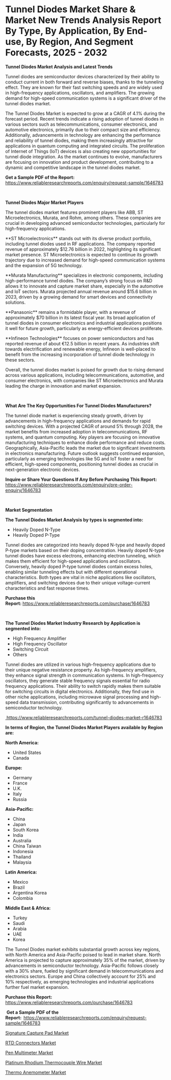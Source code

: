 <p><h1>Tunnel Diodes Market Share & Market New Trends Analysis Report By Type, By Application, By End-use, By Region, And Segment Forecasts, 2025 - 2032</h1></p><p><strong>Tunnel Diodes Market Analysis and Latest Trends</strong></p>
<p><p>Tunnel diodes are semiconductor devices characterized by their ability to conduct current in both forward and reverse biases, thanks to the tunneling effect. They are known for their fast switching speeds and are widely used in high-frequency applications, oscillators, and amplifiers. The growing demand for high-speed communication systems is a significant driver of the tunnel diodes market.</p><p>The Tunnel Diodes Market is expected to grow at a CAGR of 4.1% during the forecast period. Recent trends indicate a rising adoption of tunnel diodes in various sectors such as telecommunications, consumer electronics, and automotive electronics, primarily due to their compact size and efficiency. Additionally, advancements in technology are enhancing the performance and reliability of tunnel diodes, making them increasingly attractive for applications in quantum computing and integrated circuits. The proliferation of Internet of Things (IoT) devices is also creating new opportunities for tunnel diode integration. As the market continues to evolve, manufacturers are focusing on innovation and product development, contributing to a dynamic and competitive landscape in the tunnel diodes market.</p></p>
<p><strong>Get a Sample PDF of the Report:&nbsp;</strong> <a href="https://www.reliableresearchreports.com/enquiry/request-sample/1646783?utm_campaign=41&utm_medium=2&utm_source=Github&utm_content=ia&utm_term=12022025&utm_id=tunnel-diodes">https://www.reliableresearchreports.com/enquiry/request-sample/1646783</a></p>
<p>&nbsp;</p>
<p><strong>Tunnel Diodes Major Market Players</strong></p>
<p><p>The tunnel diodes market features prominent players like ABB, ST Microelectronics, Murata, and Rohm, among others. These companies are crucial in developing advanced semiconductor technologies, particularly for high-frequency applications.</p><p>**ST Microelectronics** stands out with its diverse product portfolio, including tunnel diodes used in RF applications. The company reported revenue of approximately $12.76 billion in 2022, highlighting its significant market presence. ST Microelectronics is expected to continue its growth trajectory due to increased demand for high-speed communication systems and the expansion of 5G technology.</p><p>**Murata Manufacturing** specializes in electronic components, including high-performance tunnel diodes. The company’s strong focus on R&D allows it to innovate and capture market share, especially in the automotive and IoT sectors. Murata projected annual revenue around $15.6 billion in 2023, driven by a growing demand for smart devices and connectivity solutions.</p><p>**Panasonic** remains a formidable player, with a revenue of approximately $70 billion in its latest fiscal year. Its broad application of tunnel diodes in consumer electronics and industrial applications positions it well for future growth, particularly as energy-efficient devices proliferate.</p><p>**Infineon Technologies** focuses on power semiconductors and has reported revenue of about €12.5 billion in recent years. As industries shift towards electrification and renewable energy, Infineon is well-placed to benefit from the increasing incorporation of tunnel diode technology in these sectors.</p><p>Overall, the tunnel diodes market is poised for growth due to rising demand across various applications, including telecommunications, automotive, and consumer electronics, with companies like ST Microelectronics and Murata leading the charge in innovation and market expansion.</p></p>
<p>&nbsp;</p>
<p><strong>What Are The Key Opportunities For Tunnel Diodes Manufacturers?</strong></p>
<p><p>The tunnel diode market is experiencing steady growth, driven by advancements in high-frequency applications and demands for rapid switching devices. With a projected CAGR of around 5% through 2028, the market benefits from increased adoption in telecommunications, RF systems, and quantum computing. Key players are focusing on innovative manufacturing techniques to enhance diode performance and reduce costs. Geographically, Asia-Pacific leads the market due to significant investments in electronics manufacturing. Future outlook suggests continued expansion, particularly as emerging technologies like 5G and IoT foster a need for efficient, high-speed components, positioning tunnel diodes as crucial in next-generation electronic devices.</p></p>
<p><strong>Inquire or Share Your Questions If Any Before Purchasing This Report:</strong> <a href="https://www.reliableresearchreports.com/enquiry/pre-order-enquiry/1646783?utm_campaign=41&utm_medium=2&utm_source=Github&utm_content=ia&utm_term=12022025&utm_id=tunnel-diodes">https://www.reliableresearchreports.com/enquiry/pre-order-enquiry/1646783</a></p>
<p>&nbsp;</p>
<p><strong>Market Segmentation</strong></p>
<p><strong>The Tunnel Diodes Market Analysis by types is segmented into:</strong></p>
<p><ul><li>Heavily Doped N-Type</li><li>Heavily Doped P-Type</li></ul></p>
<p><p>Tunnel diodes are categorized into heavily doped N-type and heavily doped P-type markets based on their doping concentration. Heavily doped N-type tunnel diodes have excess electrons, enhancing electron tunneling, which makes them efficient for high-speed applications and oscillators. Conversely, heavily doped P-type tunnel diodes contain excess holes, enabling similar tunneling effects but with different operational characteristics. Both types are vital in niche applications like oscillators, amplifiers, and switching devices due to their unique voltage-current characteristics and fast response times.</p></p>
<p><strong>Purchase this Report:&nbsp;</strong><a href="https://www.reliableresearchreports.com/purchase/1646783?utm_campaign=41&utm_medium=2&utm_source=Github&utm_content=ia&utm_term=12022025&utm_id=tunnel-diodes">https://www.reliableresearchreports.com/purchase/1646783</a></p>
<p>&nbsp;</p>
<p><strong>The Tunnel Diodes Market Industry Research by Application is segmented into:</strong></p>
<p><ul><li>High Frequency Amplifier</li><li>High Frequency Oscillator</li><li>Switching Circuit</li><li>Others</li></ul></p>
<p><p>Tunnel diodes are utilized in various high-frequency applications due to their unique negative resistance property. As high-frequency amplifiers, they enhance signal strength in communication systems. In high-frequency oscillators, they generate stable frequency signals essential for radio frequency applications. Their ability to switch rapidly makes them suitable for switching circuits in digital electronics. Additionally, they find use in other niche applications, including microwave signal processing and high-speed data transmission, contributing significantly to advancements in semiconductor technology.</p></p>
<p><a href="https://www.reliableresearchreports.com/tunnel-diodes-market-r1646783?utm_campaign=41&utm_medium=2&utm_source=Github&utm_content=ia&utm_term=12022025&utm_id=tunnel-diodes">&nbsp;https://www.reliableresearchreports.com/tunnel-diodes-market-r1646783</a></p>
<p><strong>In terms of Region, the Tunnel Diodes Market Players available by Region are:</strong></p>
<p>
    <p> <strong> North America: </strong>
        <ul>
            <li>United States</li>
            <li>Canada</li>
        </ul>
        </p> 
    <p> <strong> Europe: </strong>
        <ul>
            <li>Germany</li>
            <li>France</li>
            <li>U.K.</li>
            <li>Italy</li>
            <li>Russia</li>
        </ul>
        </p> 
    <p> <strong> Asia-Pacific: </strong>
        <ul>
            <li>China</li>
            <li>Japan</li>
            <li>South Korea</li>
            <li>India</li>
            <li>Australia</li>
            <li>China Taiwan</li>
            <li>Indonesia</li>
            <li>Thailand</li>
            <li>Malaysia</li>
        </ul>
        </p> 
    <p> <strong> Latin America: </strong>
        <ul>
            <li>Mexico</li>
            <li>Brazil</li>
            <li>Argentina Korea</li>
            <li>Colombia</li>
        </ul>
        </p> 
    <p> <strong> Middle East & Africa: </strong>
        <ul>
            <li>Turkey</li>
            <li>Saudi</li>
            <li>Arabia</li>
            <li>UAE</li>
            <li>Korea</li>
        </ul>
    </p>
    </p>
<p><p>The Tunnel Diodes market exhibits substantial growth across key regions, with North America and Asia-Pacific poised to lead in market share. North America is projected to capture approximately 35% of the market, driven by advancements in semiconductor technology. Asia-Pacific follows closely with a 30% share, fueled by significant demand in telecommunications and electronics sectors. Europe and China collectively account for 25% and 10% respectively, as emerging technologies and industrial applications further fuel market expansion.</p></p>
<p><strong>Purchase this Report: </strong><a href="https://www.reliableresearchreports.com/purchase/1646783?utm_campaign=41&utm_medium=2&utm_source=Github&utm_content=ia&utm_term=12022025&utm_id=tunnel-diodes">https://www.reliableresearchreports.com/purchase/1646783</a></p>
<p>&nbsp;<strong>Get a Sample PDF of the Report:&nbsp;&nbsp;</strong><a href="https://www.reliableresearchreports.com/enquiry/request-sample/1646783?utm_campaign=41&utm_medium=2&utm_source=Github&utm_content=ia&utm_term=12022025&utm_id=tunnel-diodes">https://www.reliableresearchreports.com/enquiry/request-sample/1646783</a></p>
<p><strong></strong></p>
<p><p><a href="https://github.com/lefiobakali/Market-Research-Report-List-1/blob/main/signature-capture-pad-market.md?utm_campaign=41&utm_medium=2&utm_source=Github&utm_content=ia&utm_term=12022025&utm_id=tunnel-diodes">Signature Capture Pad Market</a></p><p><a href="https://github.com/xalatieusope/Market-Research-Report-List-1/blob/main/rtd-connectors-market.md?utm_campaign=41&utm_medium=2&utm_source=Github&utm_content=ia&utm_term=12022025&utm_id=tunnel-diodes">RTD Connectors Market</a></p><p><a href="https://github.com/stickkinkel/Market-Research-Report-List-1/blob/main/pen-multimeter-market.md?utm_campaign=41&utm_medium=2&utm_source=Github&utm_content=ia&utm_term=12022025&utm_id=tunnel-diodes">Pen Multimeter Market</a></p><p><a href="https://github.com/kaloyhboosh/Market-Research-Report-List-1/blob/main/platinum-rhodium-thermocouple-wire-market.md?utm_campaign=41&utm_medium=2&utm_source=Github&utm_content=ia&utm_term=12022025&utm_id=tunnel-diodes">Platinum Rhodium Thermocouple Wire Market</a></p><p><a href="https://github.com/mqhayigurbaj/Market-Research-Report-List-1/blob/main/thermo-anemometer-market.md?utm_campaign=41&utm_medium=2&utm_source=Github&utm_content=ia&utm_term=12022025&utm_id=tunnel-diodes">Thermo Anemometer Market</a></p></p>